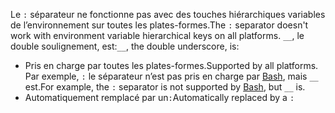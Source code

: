 <span data-ttu-id="e904c-101">Le `:` séparateur ne fonctionne pas avec des touches hiérarchiques variables de l’environnement sur toutes les plates-formes.</span><span class="sxs-lookup"><span data-stu-id="e904c-101">The `:` separator doesn't work with environment variable hierarchical keys on all platforms.</span></span> <span data-ttu-id="e904c-102">`__`, le double soulignement, est:</span><span class="sxs-lookup"><span data-stu-id="e904c-102">`__`, the double underscore, is:</span></span>

* <span data-ttu-id="e904c-103">Pris en charge par toutes les plates-formes.</span><span class="sxs-lookup"><span data-stu-id="e904c-103">Supported by all platforms.</span></span> <span data-ttu-id="e904c-104">Par exemple, `:` le séparateur n’est pas pris en charge par [Bash](https://linuxhint.com/bash-environment-variables/), mais `__` est.</span><span class="sxs-lookup"><span data-stu-id="e904c-104">For example, the `:` separator is not supported by [Bash](https://linuxhint.com/bash-environment-variables/), but `__` is.</span></span>
* <span data-ttu-id="e904c-105">Automatiquement remplacé par un`:`</span><span class="sxs-lookup"><span data-stu-id="e904c-105">Automatically replaced by a `:`</span></span>